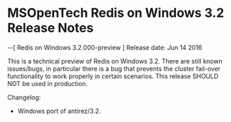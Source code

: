 MSOpenTech Redis on Windows 3.2 Release Notes
=============================================
--[ Redis on Windows 3.2.000-preview ] Release date: Jun 14 2016

 This is a technical preview of Redis on Windows 3.2.
 There are still known issues/bugs, in particular there is a bug that prevents
 the cluster fail-over functionality to work properly in certain scenarios.
 This release SHOULD NOT be used in production.

Changelog:

 - Windows port of antirez/3.2.
